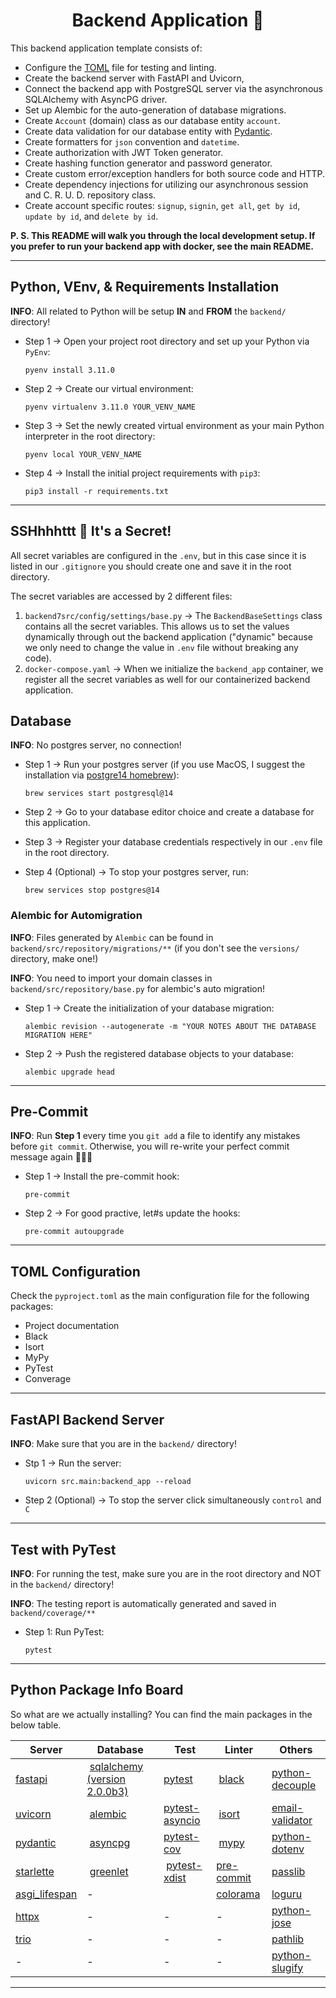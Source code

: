 <h1 align=center><strong>Backend Application 🐍</strong></h1>

This backend application template consists of:

* Configure the [TOML](https://toml.io/en/) file for testing and linting.
* Create the backend server with FastAPI and Uvicorn,
* Connect the backend app with PostgreSQL server via the asynchronous SQLAlchemy with AsyncPG driver.
* Set up Alembic for the auto-generation of database migrations.
* Create `Account` (domain) class as our database entity `account`.
* Create data validation for our database entity with [Pydantic](https://pydantic-docs.helpmanual.io/).
* Create formatters for `json` convention and `datetime`.
* Create authorization with JWT Token generator.
* Create hashing function generator and password generator.
* Create custom error/exception handlers for both source code and HTTP.
* Create dependency injections for utilizing our asynchronous session and C. R. U. D. repository class.
* Create account specific routes: `signup`, `signin`, `get all`, `get by id`, `update by id`, and `delete by id`.

**P. S. This README will walk you through the local development setup. If you prefer to run your backend app with docker, see the main README.**

---

## Python, VEnv, & Requirements Installation

**INFO**: All related to Python will be setup **IN** and **FROM** the `backend/` directory!

* Step 1 $\rightarrow$ Open your project root directory and set up your Python via `PyEnv`:

    ```shell
    pyenv install 3.11.0
    ```

* Step 2 $\rightarrow$ Create our virtual environment:

    ```shell
    pyenv virtualenv 3.11.0 YOUR_VENV_NAME
    ```

* Step 3 $\rightarrow$ Set the newly created virtual environment as your main Python interpreter in the root directory:

    ```shell
    pyenv local YOUR_VENV_NAME
    ```

* Step 4 $\rightarrow$ Install the initial project requirements with `pip3`:

    ```shell
    pip3 install -r requirements.txt
    ```

---

## SSHhhhttt 🤫 It's a Secret!

All secret variables are configured in the `.env`, but in this case since it is listed in our `.gitignore` you should create one and save it in the root directory.

The secret variables are accessed by 2 different files:

1. `backend7src/config/settings/base.py` $\rightarrow$ The `BackendBaseSettings` class contains all the secret variables. This allows us to set the values dynamically through out the backend application ("dynamic" because we only need to change the value in `.env` file without breaking any code).
2. `docker-compose.yaml` $\rightarrow$ When we initialize the `backend_app` container, we register all the secret variables as well for our containerized backend application.

## Database

**INFO**: No postgres server, no connection!

* Step 1 $\rightarrow$ Run your postgres server (if you use MacOS, I suggest the installation via [postgre14 homebrew](https://formulae.brew.sh/formula/postgresql@14)):

    ```shell
    brew services start postgresql@14
    ```

* Step 2 $\rightarrow$ Go to your database editor choice and create a database for this application.

* Step 3 $\rightarrow$ Register your database credentials respectively in our `.env` file in the root directory.

* Step 4 (Optional) $\rightarrow$ To stop your postgres server, run:
    ```shell
    brew services stop postgres@14
    ```

### Alembic for Automigration

**INFO**: Files generated by `Alembic` can be found in `backend/src/repository/migrations/**` (if you don't see the `versions/` directory, make one!)

**INFO**: You need to import your domain classes in `backend/src/repository/base.py` for alembic's auto migration!

* Step 1 $\rightarrow$ Create the initialization of your database migration:
    ```shell
    alembic revision --autogenerate -m "YOUR NOTES ABOUT THE DATABASE MIGRATION HERE"
    ```

* Step 2 $\rightarrow$ Push the registered database objects to your database:
    ```shell
    alembic upgrade head
    ```

---

## Pre-Commit

**INFO**: Run **Step 1** every time you `git add` a file to identify any mistakes before `git commit`. Otherwise, you will re-write your perfect commit message again 👿🤬🤮

* Step 1 $\rightarrow$ Install the pre-commit hook:
    ```shell
    pre-commit
    ```

* Step 2 $\rightarrow$ For good practive, let#s update the hooks:
    ```shell
    pre-commit autoupgrade
    ```

---

## TOML Configuration

Check the `pyproject.toml` as the main configuration file for the following packages:

* Project documentation
* Black
* Isort
* MyPy
* PyTest
* Converage

---

## FastAPI Backend Server

**INFO**: Make sure that you are in the `backend/` directory!

* Stp 1 $\rightarrow$ Run the server:
    ```shell
    uvicorn src.main:backend_app --reload
    ```

* Step 2 (Optional) $\rightarrow$ To stop the server click simultaneously `control` and `C`

---

## Test with PyTest

**INFO**: For running the test, make sure you are in the root directory and NOT in the `backend/` directory!

**INFO**: The testing report is automatically generated and saved in `backend/coverage/**`

* Step 1: Run PyTest:

    ```shell
    pytest
    ```

---

## Python Package Info Board

So what are we actually installing? You can find the main packages in the below table.

Server | Database | Test | Linter | Others
--|--|--|--|--
[fastapi](https://fastapi.tiangolo.com/) | [sqlalchemy (version 2.0.0b3)](https://docs.sqlalchemy.org/en/20/orm/extensions/asyncio.html) | [pytest](https://docs.pytest.org/en/7.2.x/) | [black](https://pypi.org/project/black/) | [python-decouple](https://pypi.org/project/python-decouple/)
[uvicorn](https://www.uvicorn.org/) | [alembic](https://alembic.sqlalchemy.org/en/latest/)  | [pytest-asyncio](https://pypi.org/project/pytest-asyncio/) | [isort](https://pypi.org/project/isort/) | [email-validator](https://pypi.org/project/email-validator/)
[pydantic](https://docs.pydantic.dev/usage/exporting_models/) | [asyncpg](https://magicstack.github.io/asyncpg/current/) | [pytest-cov](https://pypi.org/project/pytest-cov/) | [mypy](https://pypi.org/project/mypy/) | [python-dotenv](https://pypi.org/project/python-dotenv/)
[starlette](https://www.starlette.io/) | [greenlet](https://pypi.org/project/greenlet/)  | [pytest-xdist](https://pypi.org/project/pytest-xdist/) | [pre-commit](https://pypi.org/project/pre-commit/) | [passlib](https://passlib.readthedocs.io/en/stable/)
[asgi_lifespan](https://pypi.org/project/asgi-lifespan/) | - |  | [colorama](https://pypi.org/project/colorama/) | [loguru](https://github.com/Delgan/loguru)
[httpx](https://www.python-httpx.org/) | - | - | - | [python-jose](https://python-jose.readthedocs.io/en/latest/)
[trio](https://pypi.org/project/trio/) | - | - | - | [pathlib](https://pathlib.readthedocs.io/en/pep428/)
 \- | - | - | - | [python-slugify](https://pypi.org/project/python-slugify/)

---
